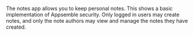 
The notes app allows you to keep personal notes. This shows a basic implementation of Appsemble
security. Only logged in users may create notes, and only the note authors may view and manage the
notes they have created.